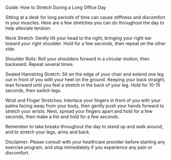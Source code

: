 Guide: How to Stretch During a Long Office Day

Sitting at a desk for long periods of time can cause stiffness and discomfort in your muscles. Here are a few stretches you can do throughout the day to help alleviate tension:

Neck Stretch: Gently tilt your head to the right, bringing your right ear toward your right shoulder. Hold for a few seconds, then repeat on the other side.

Shoulder Rolls: Roll your shoulders forward in a circular motion, then backward. Repeat several times.

Seated Hamstring Stretch: Sit on the edge of your chair and extend one leg out in front of you with your heel on the ground. Keeping your back straight, lean forward until you feel a stretch in the back of your leg. Hold for 10-15 seconds, then switch legs.

Wrist and Finger Stretches: Interlace your fingers in front of you with your palms facing away from your body, then gently push your hands forward to stretch your wrists. Next, spread your fingers apart and hold for a few seconds, then make a fist and hold for a few seconds.

Remember to take breaks throughout the day to stand up and walk around, and to stretch your legs, arms and back.

Disclaimer: Please consult with your healthcare provider before starting any exercise program, and stop immediately if you experience any pain or discomfort.
